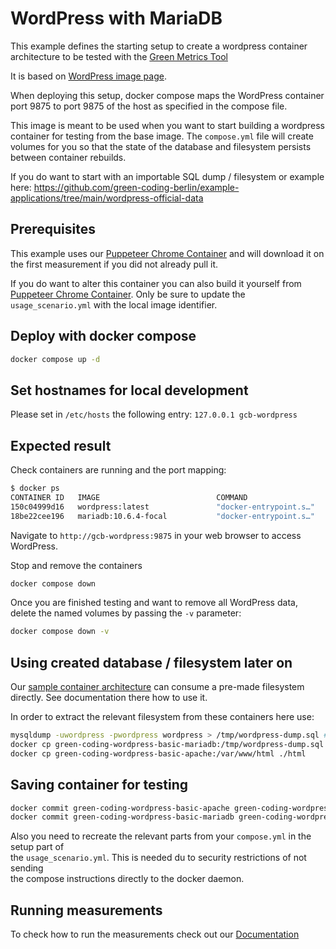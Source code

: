 # WordPress with MariaDB

This example defines the starting setup to create a wordpress container architecture
to be tested with the [Green Metrics Tool](https://github.com/green-coding-berlin/green-metrics-tool)

It is based on [WordPress image page](https://hub.docker.com/_/wordpress).

When deploying this setup, docker compose maps the WordPress container port 9875 to
port 9875 of the host as specified in the compose file.

This image is meant to be used when you want to start building a wordpress container for testing from the
base image.
The `compose.yml` file will create volumes for you so that the state of the database and filesystem persists between container
rebuilds.

If you do want to start with an importable SQL dump / filesystem or example here: <https://github.com/green-coding-berlin/example-applications/tree/main/wordpress-official-data>

## Prerequisites

This example uses our [Puppeteer Chrome Container](https://hub.docker.com/r/greencoding/puppeteer-chrome) and will download
it on the first measurement if you did not already pull it.

If you do want to alter this container you can also build it yourself from [Puppeteer Chrome Container](https://github.com/green-coding-berlin/example-applications/tree/main/puppeteer-firefox-chrome).
Only be sure to update the `usage_scenario.yml` with the local image identifier.

## Deploy with docker compose

``` bash
docker compose up -d
```

## Set hostnames for local development

Please set in `/etc/hosts` the following entry:
`127.0.0.1 gcb-wordpress`

## Expected result

Check containers are running and the port mapping:

``` bash
$ docker ps
CONTAINER ID   IMAGE                          COMMAND                  CREATED         STATUS         PORTS                                               NAMES
150c04999d16   wordpress:latest               "docker-entrypoint.s…"   6 seconds ago   Up 5 seconds   80/tcp, 0.0.0.0:9875->9875/tcp, :::9875->9875/tcp   gcb-wordpress
18be22cee196   mariadb:10.6.4-focal           "docker-entrypoint.s…"   6 seconds ago   Up 6 seconds   3306/tcp                                            gcb-mariadb
```

Navigate to `http://gcb-wordpress:9875` in your web browser to access WordPress.

Stop and remove the containers

``` bash
docker compose down
```

Once you are finished testing and want to remove all WordPress data, delete the named volumes by passing the `-v` parameter:

``` bash
docker compose down -v
```

## Using created database / filesystem later on

Our [sample container architecture](https://github.com/green-coding-berlin/example-applications/tree/main/wordpress-official-data) can consume a pre-made filesystem directly. See documentation there how to use it.

In order to extract the relevant filesystem from these containers here use:

``` bash
mysqldump -uwordpress -pwordpress wordpress > /tmp/wordpress-dump.sql # inside the container
docker cp green-coding-wordpress-basic-mariadb:/tmp/wordpress-dump.sql ./wordpress-dump.sql
docker cp green-coding-wordpress-basic-apache:/var/www/html ./html
```

## Saving container for testing

``` bash
docker commit green-coding-wordpress-basic-apache green-coding-wordpress-basic-apache-final-image
docker commit green-coding-wordpress-basic-mariadb green-coding-wordpress-basic-mariadb-final-image
```

Also you need to recreate the relevant parts from your `compose.yml` in the setup part of  
the `usage_scenario.yml`. This is needed du to security restrictions of not sending  
the compose instructions directly to the docker daemon.

## Running measurements

To check how to run the measurements check out our [Documentation](https://docs.green-coding.org)
